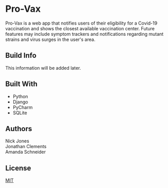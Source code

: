 # Pro-Vax

Pro-Vax is a web app that notifies users of their eligibility for a Covid-19 vaccination and shows the closest available vaccination center. Future features may include symptom trackers and notifications regarding mutant strains and virus surges in the user's area.


## Build Info
This information will be added later.

## Built With
- Python
- Django
- PyCharm
- SQLite


## Authors
Nick Jones  
Jonathan Clements  
Amanda Schneider  


## License
[MIT](https://choosealicense.com/licenses/mit/)
